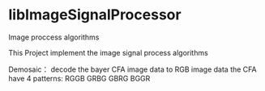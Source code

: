 # libImageSignalProcessor
Image proccess algorithms

This Project implement the image signal process algorithms

Demosaic：  decode the bayer CFA image data to RGB image data
	    the CFA have 4 patterns:  RGGB GRBG GBRG BGGR
